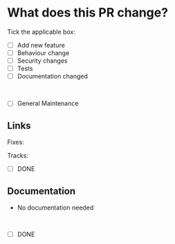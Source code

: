 <!--
By submitting a contribution to The Nazara Project, you agree that your contribution shall be licensed under the same license(s) as the project at the time of contribution.

You also grant the project maintainers the right to relicense the project, including your contribution, under any future version of those license(s), or under any other license that is free and open source software (FOSS) and compatible with the current license(s).
-->

# What does this PR change?

<!-- provide a short description what exactly your PR changes here -->

Tick the applicable box:
- [ ] Add new feature
- [ ] Behaviour change
- [ ] Security changes
- [ ] Tests
- [ ] Documentation changed
<br/>

- [ ] General Maintenance

## Links

<!-- In case your changes fix an existing issue please link it below: -->

Fixes:

<!-- In case your changes track an existing EPIC or larger parent issue, link it below: -->
Tracks:

<!-- Check this box if your PR fixes the issue(s) linked above -->
- [ ] DONE

## Documentation

<!-- provide description about documentation done here or remove this line -->

- No documentation needed
<br/>

- [ ] DONE

<!--
By submitting a contribution to The Nazara Project, you agree that your contribution shall be licensed under the same license(s) as the project at the time of contribution.

You also grant the project maintainers the right to relicense the project, including your contribution, under any future version of those license(s), or under any other license that is free and open source software (FOSS) and compatible with the current license(s).
-->
